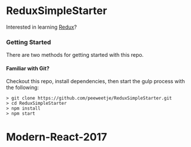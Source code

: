 # ReduxSimpleStarter

Interested in learning [Redux](https://www.udemy.com/react-redux/)?

### Getting Started

There are two methods for getting started with this repo.

#### Familiar with Git?
Checkout this repo, install dependencies, then start the gulp process with the following:

```
> git clone https://github.com/peeweetje/ReduxSimpleStarter.git
> cd ReduxSimpleStarter
> npm install
> npm start
```



# Modern-React-2017
